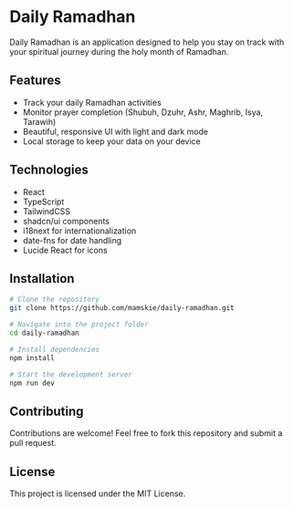 # Daily Ramadhan

Daily Ramadhan is an application designed to help you stay on track with your spiritual journey during the holy month of Ramadhan.

## Features

- Track your daily Ramadhan activities
- Monitor prayer completion (Shubuh, Dzuhr, Ashr, Maghrib, Isya, Tarawih)
- Beautiful, responsive UI with light and dark mode
- Local storage to keep your data on your device

## Technologies

- React
- TypeScript
- TailwindCSS
- shadcn/ui components
- i18next for internationalization
- date-fns for date handling
- Lucide React for icons

## Installation

```sh
# Clone the repository
git clone https://github.com/mamskie/daily-ramadhan.git

# Navigate into the project folder
cd daily-ramadhan

# Install dependencies
npm install

# Start the development server
npm run dev
```

## Contributing

Contributions are welcome! Feel free to fork this repository and submit a pull request.

## License

This project is licensed under the MIT License.

